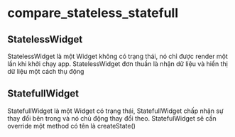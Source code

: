 # compare_stateless_statefull

## StatelessWidget

StatelessWidget là một Widget không có trạng thái, nó chỉ được render một lần khi khởi chạy app. StatelessWidget đơn thuần là nhận dữ liệu và hiển thị dữ liệu một cách thụ động

## StatefullWidget

StatefullWidget là một Widget có trạng thái, StatefullWidget chấp nhận sự thay đổi bên trong và nó chủ động thay đổi theo. 
StatefulWidget sẽ cần override một method có tên là createState()

